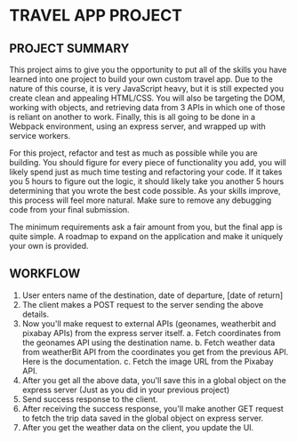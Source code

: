 # TRAVEL APP PROJECT

## PROJECT SUMMARY
This project aims to give you the opportunity to put all of the skills you have learned into one project to build your own custom travel app. Due to the nature of this course, it is very JavaScript heavy, but it is still expected you create clean and appealing HTML/CSS. You will also be targeting the DOM, working with objects, and retrieving data from 3 APIs in which one of those is reliant on another to work. Finally, this is all going to be done in a Webpack environment, using an express server, and wrapped up with service workers.

For this project, refactor and test as much as possible while you are building. You should figure for every piece of functionality you add, you will likely spend just as much time testing and refactoring your code. If it takes you 5 hours to figure out the logic, it should likely take you another 5 hours determining that you wrote the best code possible. As your skills improve, this process will feel more natural. Make sure to remove any debugging code from your final submission.

The minimum requirements ask a fair amount from you, but the final app is quite simple. A roadmap to expand on the application and make it uniquely your own is provided.

## WORKFLOW
1. User enters name of the destination, date of departure, [date of return]
2. The client makes a POST request to the server sending the above details.
3. Now you'll make request to external APIs (geonames, weatherbit and pixabay APIs) from the express server itself.
    a. Fetch coordinates from the geonames API using the destination name.
    b. Fetch weather data from weatherBit API from the coordinates you get from the previous API. Here is the documentation.
    c. Fetch the image URL from the Pixabay API.
4. After you get all the above data, you'll save this in a global object on the express server (Just as you did in your previous project)
5. Send success response to the client.
6. After receiving the success response, you'll make another GET request to fetch the trip data saved in the global object on express server.
7. After you get the weather data on the client, you update the UI.

